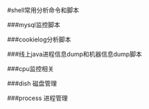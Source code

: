 
#shell常用分析命令和脚本
  
###mysql监控脚本

###cookielog分析脚本

###线上java进程信息dump和机器信息dump脚本

###cpu监控相关

###dish 磁盘管理

###process 进程管理

 
